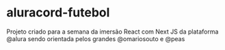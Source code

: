 # aluracord-futebol
Projeto criado para a semana da imersão React com Next JS da plataforma @alura sendo orientada pelos grandes @omariosouto e @peas
